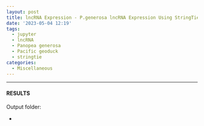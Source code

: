 ```yaml
---
layout: post
title: lncRNA Expression - P.generosa lncRNA Expression Using StringTie
date: '2023-05-04 12:19'
tags: 
  - jupyter
  - lncRNA
  - Panopea generosa
  - Pacific geoduck
  - stringtie
categories: 
  - Miscellaneous
---
```




---

#### RESULTS

Output folder:

- []()

